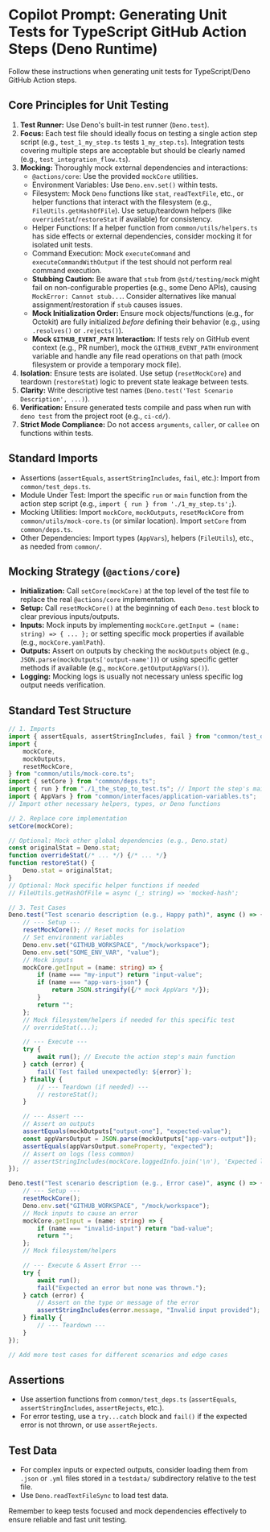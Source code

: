 # Copilot Prompt: Generating Unit Tests for TypeScript GitHub Action Steps (Deno Runtime)

Follow these instructions when generating unit tests for TypeScript/Deno GitHub
Action steps.

## Core Principles for Unit Testing

1. **Test Runner:** Use Deno's built-in test runner (`Deno.test`).
2. **Focus:** Each test file should ideally focus on testing a single action
   step script (e.g., `test_1_my_step.ts` tests `1_my_step.ts`). Integration
   tests covering multiple steps are acceptable but should be clearly named
   (e.g., `test_integration_flow.ts`).
3. **Mocking:** Thoroughly mock external dependencies and interactions:
   - `@actions/core`: Use the provided `mockCore` utilities.
   - Environment Variables: Use `Deno.env.set()` within tests.
   - Filesystem: Mock `Deno` functions like `stat`, `readTextFile`, etc., or
     helper functions that interact with the filesystem (e.g.,
     `FileUtils.getHashOfFile`). Use setup/teardown helpers (like
     `overrideStat`/`restoreStat` if available) for consistency.
   - Helper Functions: If a helper function from `common/utils/helpers.ts` has
     side effects or external dependencies, consider mocking it for isolated
     unit tests.
   - Command Execution: Mock `executeCommand` and `executeCommandWithOutput` if
     the test should not perform real command execution.
   - **Stubbing Caution:** Be aware that `stub` from `@std/testing/mock` might
     fail on non-configurable properties (e.g., some Deno APIs), causing
     `MockError: Cannot stub...`. Consider alternatives like manual
     assignment/restoration if `stub` causes issues.
   - **Mock Initialization Order:** Ensure mock objects/functions (e.g., for
     Octokit) are fully initialized _before_ defining their behavior (e.g.,
     using `.resolves()` or `.rejects()`).
   - **Mock `GITHUB_EVENT_PATH` Interaction:** If tests rely on GitHub event
     context (e.g., PR number), mock the `GITHUB_EVENT_PATH` environment
     variable and handle any file read operations on that path (mock filesystem
     or provide a temporary mock file).
4. **Isolation:** Ensure tests are isolated. Use setup (`resetMockCore`) and
   teardown (`restoreStat`) logic to prevent state leakage between tests.
5. **Clarity:** Write descriptive test names
   (`Deno.test('Test Scenario Description', ...)`).
6. **Verification:** Ensure generated tests compile and pass when run with
   `deno test` from the project root (e.g., `ci-cd/`).
7. **Strict Mode Compliance:** Do not access `arguments`, `caller`, or `callee`
   on functions within tests.

## Standard Imports

- Assertions (`assertEquals`, `assertStringIncludes`, `fail`, etc.): Import from
  `common/test_deps.ts`.
- Module Under Test: Import the specific `run` or `main` function from the
  action step script (e.g., `import { run } from './1_my_step.ts';`).
- Mocking Utilities: Import `mockCore`, `mockOutputs`, `resetMockCore` from
  `common/utils/mock-core.ts` (or similar location). Import `setCore` from
  `common/deps.ts`.
- Other Dependencies: Import types (`AppVars`), helpers (`FileUtils`), etc., as
  needed from `common/`.

## Mocking Strategy (`@actions/core`)

- **Initialization:** Call `setCore(mockCore)` at the top level of the test file
  to replace the real `@actions/core` implementation.
- **Setup:** Call `resetMockCore()` at the beginning of each `Deno.test` block
  to clear previous inputs/outputs.
- **Inputs:** Mock inputs by implementing
  `mockCore.getInput = (name: string) => { ... };` or setting specific mock
  properties if available (e.g., `mockCore.yamlPath`).
- **Outputs:** Assert on outputs by checking the `mockOutputs` object (e.g.,
  `JSON.parse(mockOutputs['output-name'])`) or using specific getter methods if
  available (e.g., `mockCore.getOutputAppVars()`).
- **Logging:** Mocking logs is usually not necessary unless specific log output
  needs verification.

## Standard Test Structure

```typescript
// 1. Imports
import { assertEquals, assertStringIncludes, fail } from "common/test_deps.ts";
import {
    mockCore,
    mockOutputs,
    resetMockCore,
} from "common/utils/mock-core.ts";
import { setCore } from "common/deps.ts";
import { run } from "./1_the_step_to_test.ts"; // Import the step's main function
import { AppVars } from "common/interfaces/application-variables.ts";
// Import other necessary helpers, types, or Deno functions

// 2. Replace core implementation
setCore(mockCore);

// Optional: Mock other global dependencies (e.g., Deno.stat)
const originalStat = Deno.stat;
function overrideStat(/* ... */) {/* ... */}
function restoreStat() {
    Deno.stat = originalStat;
}
// Optional: Mock specific helper functions if needed
// FileUtils.getHashOfFile = async (_: string) => 'mocked-hash';

// 3. Test Cases
Deno.test("Test scenario description (e.g., Happy path)", async () => {
    // --- Setup ---
    resetMockCore(); // Reset mocks for isolation
    // Set environment variables
    Deno.env.set("GITHUB_WORKSPACE", "/mock/workspace");
    Deno.env.set("SOME_ENV_VAR", "value");
    // Mock inputs
    mockCore.getInput = (name: string) => {
        if (name === "my-input") return "input-value";
        if (name === "app-vars-json") {
            return JSON.stringify({/* mock AppVars */});
        }
        return "";
    };
    // Mock filesystem/helpers if needed for this specific test
    // overrideStat(...);

    // --- Execute ---
    try {
        await run(); // Execute the action step's main function
    } catch (error) {
        fail(`Test failed unexpectedly: ${error}`);
    } finally {
        // --- Teardown (if needed) ---
        // restoreStat();
    }

    // --- Assert ---
    // Assert on outputs
    assertEquals(mockOutputs["output-one"], "expected-value");
    const appVarsOutput = JSON.parse(mockOutputs["app-vars-output"]);
    assertEquals(appVarsOutput.someProperty, "expected");
    // Assert on logs (less common)
    // assertStringIncludes(mockCore.loggedInfo.join('\n'), 'Expected log message');
});

Deno.test("Test scenario description (e.g., Error case)", async () => {
    // --- Setup ---
    resetMockCore();
    Deno.env.set("GITHUB_WORKSPACE", "/mock/workspace");
    // Mock inputs to cause an error
    mockCore.getInput = (name: string) => {
        if (name === "invalid-input") return "bad-value";
        return "";
    };
    // Mock filesystem/helpers

    // --- Execute & Assert Error ---
    try {
        await run();
        fail("Expected an error but none was thrown.");
    } catch (error) {
        // Assert on the type or message of the error
        assertStringIncludes(error.message, "Invalid input provided");
    } finally {
        // --- Teardown ---
    }
});

// Add more test cases for different scenarios and edge cases
```

## Assertions

- Use assertion functions from `common/test_deps.ts` (`assertEquals`,
  `assertStringIncludes`, `assertRejects`, etc.).
- For error testing, use a `try...catch` block and `fail()` if the expected
  error is not thrown, or use `assertRejects`.

## Test Data

- For complex inputs or expected outputs, consider loading them from `.json` or
  `.yml` files stored in a `testdata/` subdirectory relative to the test file.
- Use `Deno.readTextFileSync` to load test data.

Remember to keep tests focused and mock dependencies effectively to ensure
reliable and fast unit testing.
